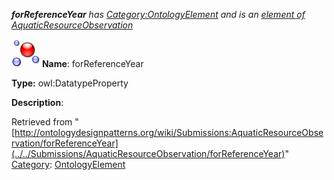 ___forReferenceYear__ has [Category:OntologyElement](../../Category/OntologyElement "Category:OntologyElement") and is an [element of](../../Property/ElementOf "Property:ElementOf") [AquaticResourceObservation](../../Submissions/AquaticResourceObservation "Submissions:AquaticResourceObservation")_


  




[![DatatypeProperty](../../images/thumb/a/a5/DatatypeProperty.gif/45px-DatatypeProperty.gif)](../../Image/DatatypeProperty.gif "DatatypeProperty")
__Name__: forReferenceYear 


__Type:__ owl:DatatypeProperty 


__Description__: 





Retrieved from "[http://ontologydesignpatterns.org/wiki/Submissions:AquaticResourceObservation/forReferenceYear](../../Submissions/AquaticResourceObservation/forReferenceYear)"
 [Category](http://ontologydesignpatterns.org/wiki/Special:Categories "Special:Categories"): [OntologyElement](../../Category/OntologyElement "Category:OntologyElement")
